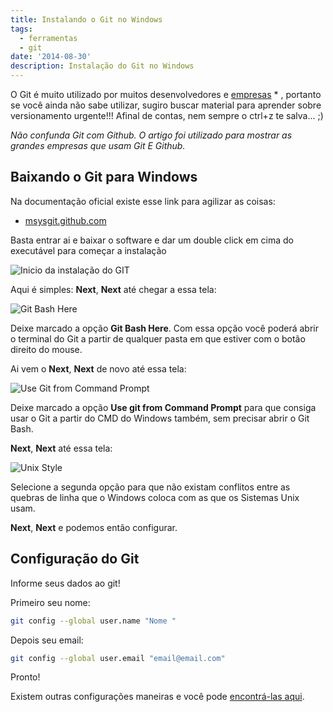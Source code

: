 ```yaml
---
title: Instalando o Git no Windows
tags:
  - ferramentas
  - git
date: '2014-08-30'
description: Instalação do Git no Windows
---
```


O Git é muito utilizado por muitos desenvolvedores e [empresas](https://www.neuroniodigital.com.br/empresas-no-github/ "10 grandes empresas que estão no GitHub e o que elas estão fazendo lá") * , portanto se você ainda não sabe utilizar, sugiro buscar material para aprender sobre versionamento urgente!!! Afinal de contas, nem sempre o ctrl+z te salva... ;)

*Não confunda Git com Github. O artigo foi utilizado para mostrar as grandes empresas que usam Git E Github.*

## Baixando o Git para Windows

Na documentação oficial existe esse link para agilizar as coisas:

* [msysgit.github.com](https://msysgit.github.com "msysgit.github.com")

Basta entrar ai e baixar o software e dar um double click em cima do executável para começar a instalação

![Inicio da instalação do GIT]({{site.postsImagesPath}}Instalacao-Git-Windows.png "Inicio da instalação do GIT")

Aqui é simples: **Next**, **Next** até chegar a essa tela:

![Git Bash Here]({{site.postsImagesPath}}Git-bash-here.png "Git Bash Here")

Deixe marcado a opção **Git Bash Here**.
Com essa opção você poderá abrir o terminal do Git a partir de qualquer pasta em que estiver com o botão direito do mouse.

Ai vem o **Next**, **Next** de novo até essa tela:

![Use Git from Command Prompt]({{site.postsImagesPath}}Use-Git-from-command-prompt.png "Use Git from Command Prompt")

Deixe marcado a opção **Use git from Command Prompt** para que consiga usar o Git a partir do CMD do Windows também, sem precisar abrir o Git Bash.

**Next**, **Next** até essa tela:

![Unix Style]({{site.postsImagesPath}}Unix-Style-Git-Windows.png "Unix Style")

Selecione a segunda opção para que não existam conflitos entre as quebras de linha que o Windows coloca com as que os Sistemas Unix usam.

**Next**, **Next** e podemos então configurar.



## Configuração do Git

Informe seus dados ao git!

Primeiro seu nome:

```bash
git config --global user.name "Nome "
```

Depois seu email:

```bash
git config --global user.email "email@email.com"
```

Pronto!

Existem outras configurações maneiras e você pode [encontrá-las aqui](https://git-scm.com/book/pt-br/Primeiros-passos-Configura%C3%A7%C3%A3o-Inicial-do-Git "Git Book").
